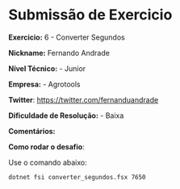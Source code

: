 # Submissão de Exercicio

**Exercicio:** 6 - Converter Segundos

**Nickname:** Fernando Andrade

**Nível Técnico:** - Junior

**Empresa:** - Agrotools

**Twitter**: https://twitter.com/fernanduandrade

**Dificuldade de Resolução:** - Baixa

**Comentários:** 

**Como rodar o desafio**: 

Use o comando abaixo: 
```bash
dotnet fsi converter_segundos.fsx 7650
```